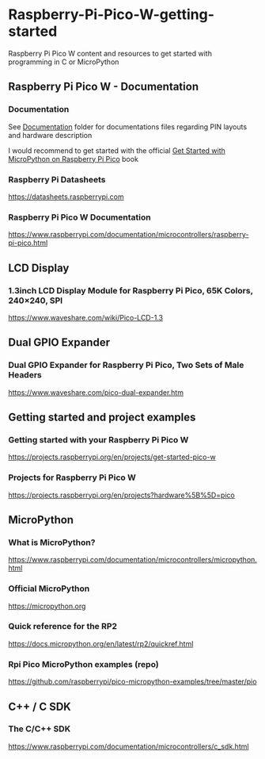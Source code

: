 # Raspberry-Pi-Pico-W-getting-started
Raspberry Pi Pico W content and resources to get started with programming in C or MicroPython

## Raspberry Pi Pico W - Documentation

### Documentation
See [Documentation](./Documentation/) folder for documentations files regarding PIN layouts and hardware description

I would recommend to get started with the official [Get Started with MicroPython on Raspberry Pi Pico](./Documentation/Get%20Started%20with%20MicroPython%20on%20Raspberry%20Pi%20Pico.pdf) book

### Raspberry Pi Datasheets
https://datasheets.raspberrypi.com

### Raspberry Pi Pico W Documentation
https://www.raspberrypi.com/documentation/microcontrollers/raspberry-pi-pico.html

## LCD Display
### 1.3inch LCD Display Module for Raspberry Pi Pico, 65K Colors, 240×240, SPI
https://www.waveshare.com/wiki/Pico-LCD-1.3

## Dual GPIO Expander

### Dual GPIO Expander for Raspberry Pi Pico, Two Sets of Male Headers
https://www.waveshare.com/pico-dual-expander.htm

## Getting started and project examples
### Getting started with your Raspberry Pi Pico W
https://projects.raspberrypi.org/en/projects/get-started-pico-w

### Projects for Raspberry Pi Pico W
https://projects.raspberrypi.org/en/projects?hardware%5B%5D=pico

## MicroPython
### What is MicroPython?
https://www.raspberrypi.com/documentation/microcontrollers/micropython.html

### Official MicroPython
https://micropython.org

### Quick reference for the RP2
https://docs.micropython.org/en/latest/rp2/quickref.html

### Rpi Pico MicroPython examples (repo) 
https://github.com/raspberrypi/pico-micropython-examples/tree/master/pio

## C++ / C SDK
### The C/C++ SDK
https://www.raspberrypi.com/documentation/microcontrollers/c_sdk.html